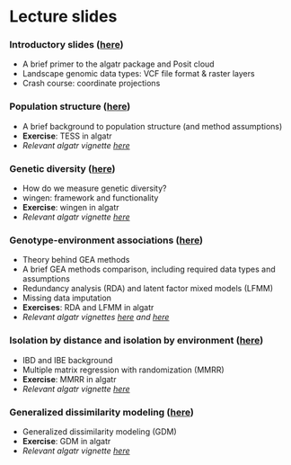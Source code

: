 # Lecture slides

### Introductory slides ([here](https://github.com/TheWangLab/algatr_workshop/blob/main/slides/workshop_intro.pdf))
  - A brief primer to the algatr package and Posit cloud
  - Landscape genomic data types: VCF file format & raster layers
  - Crash course: coordinate projections

### Population structure ([here](https://github.com/TheWangLab/algatr_workshop/blob/main/slides/workshop_popstructure.pdf))
  - A brief background to population structure (and method assumptions)
  - **Exercise**: TESS in algatr
  - *Relevant algatr vignette [here](https://thewanglab.github.io/algatr/articles/TESS_vignette.html)*

### Genetic diversity ([here](https://github.com/TheWangLab/algatr_workshop/blob/main/slides/workshop_wingen.pdf))
  - How do we measure genetic diversity?
  - wingen: framework and functionality
  - **Exercise**: wingen in algatr
  - *Relevant algatr vignette [here](https://thewanglab.github.io/algatr/articles/wingen_vignette.html)*

### Genotype-environment associations ([here](https://github.com/TheWangLab/algatr_workshop/blob/main/slides/workshop_GEA.pdf))
  - Theory behind GEA methods
  - A brief GEA methods comparison, including required data types and assumptions
  - Redundancy analysis (RDA) and latent factor mixed models (LFMM)
  - Missing data imputation
  - **Exercises**: RDA and LFMM in algatr
  - *Relevant algatr vignettes [here](https://thewanglab.github.io/algatr/articles/RDA_vignette.html) and [here](https://thewanglab.github.io/algatr/articles/LFMM_vignette.html)*

### Isolation by distance and isolation by environment ([here](https://github.com/TheWangLab/algatr_workshop/blob/main/slides/workshop_MMRR.pdf))
  - IBD and IBE background
  - Multiple matrix regression with randomization (MMRR)
  - **Exercise**: MMRR in algatr
  - *Relevant algatr vignette [here](https://thewanglab.github.io/algatr/articles/MMRR_vignette.html)*

### Generalized dissimilarity modeling ([here](https://github.com/TheWangLab/algatr_workshop/blob/main/slides/workshop_GDM.pdf))
  - Generalized dissimilarity modeling (GDM)
  - **Exercise**: GDM in algatr
  - *Relevant algatr vignette [here](https://thewanglab.github.io/algatr/articles/GDM_vignette.html)*

